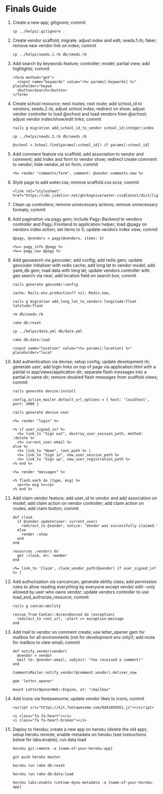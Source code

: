 # Finals Guide

1. Create a new app; gitignore; commit

    ```
    cp ../helps/.gitignore .
    ```

2. Create vendor scaffold; migrate; adjust index and edit; seeds.1.rb; faker; remove new vendor link on index; commit

    ```
    cp ../helps/seeds.1.rb db/seeds.rb 
    ```

3. Add search by keywords feature; controller; model; partial view; add highlights; commit

    ```
    <form method="get">
      <input name="keywords" value="<%= params[:keywords] %>" placeholder="keywo
      <button>Search</button>
    </form>
    ```


4. Create school resource; nest routes; root route; add school_id to vendors; seeds.2.rb; adjust school index; redirect on show; adjust vendor controller to load @school and load vendors from @school; adjust vendor index/show/edit links; commit

    ```
    rails g migration add_school_id_to_vendor school_id:integer:index
    ```

    ```
    cp ../helps/seeds.2.rb db/seeds.rb 
    ```

    ```
    @school = School.find(params[:school_id]) if params[:school_id] 
    ```

4. Add comment feature via scaffold; add association to vendor and comment; add index and form to vendor show; redirect create comment to vendor; hide vendor_id on form; commit

    ```
    <%= render "comments/form", comment: @vendor.comments.new %>
    ```

5. Style page to add water.css; remove scaffold.css.scss; commit

    ```
    <link rel="stylesheet" href="https://cdn.jsdelivr.net/gh/kognise/water.css@latest/dist/light.min.css">
    ```

6. Clean up controllers; remove unnecessary actions; remove unnecessary formats; commit

7. Add pagination via pagy gem; include Pagy::Backend to vendors controller and Pagy::Frontend to application helper; load @pagy on vendors index action; set items to 5; update vendors index view; commit

    ```
    @pagy, @vendors = pagy(@vendors, items: 5)
    ```

    ```
    <%== pagy_info @pagy %>
    <%== pagy_nav @pagy %>
    ```

8. Add geosearch via geocoder; add config; add redis gem; update geocoder initializer with redis cache; add long lat to vendor model; add yaml_db gem; load data with long lat; update vendors controller with geo search via near; add location field on search box; commit

    ```
    rails generate geocoder:config
    ```

    ```
    cache: Rails.env.production?? nil: Redis.new,
    ```

    ```
    rails g migration add_long_lat_to_vendors longitude:float latitude:float
    ```

    ```
    rm db/seeds.rb
    ```

    ```
    rake db:reset
    ```

    ```
    cp ../helps/data.yml db/data.yml
    ```

    ```
    rake db:data:load
    ```

    ```
    <input name="location" value="<%= params[:location] %>" placeholder="locat
    ```

9. Add authentication via devise; setup config; update development.rb; generate user; add login links on top of page via application.html with a partial in app/views/application dir; separate flash messages into a partial in same dir; remove doubled flash messages from scaffold views; commit

    ```
    rails generate devise:install
    ```

    ```
    config.action_mailer.default_url_options = { host: 'localhost', port: 3000 }
    ```

    ```
    rails generate devise user
    ```

    ```
    <%= render "login" %>
    ```

    ```
    <% if user_signed_in? %>
      <%= link_to "Sign out", destroy_user_session_path, method: :delete %>
      <%= current_user.email %>
    else %>
      <%= link_to "Home", root_path %> |
      <%= link_to "Sign in", new_user_session_path %>
      <%= link_to "Sign up", new_user_registration_path %>
    <% end %>
    ```

    ```
    <%= render "messages" %>
    ```

    ```
    <% flash.each do |type, msg| %>
      <p><%= msg %></p>
    <% end %>
    ```

10. Add claim vendor feature; add user_id to vendor and add association on model; add claim action on vendor controller; add claim action on routes; add claim button; commit

    ```
    def claim
      if @vendor.update(user: current_user)
        redirect_to @vendor, notice: 'Vendor was successfully claimed.'
      else
        render :show
      end
    end
    ```

    ```
    resources :vendors do
      get :claim, on: :member
    end
    ```

    ```
    <%= link_to 'Claim', claim_vendor_path(@vendor) if user_signed_in? %> |
    ```

11. Add authorization via cancancan; generate ability class; add permission rules to allow reading everything by everyone except vendor edit--only allowed by user who owns vendor; update vendors controller to use load_and_authorize_resource; commit

    ```
    rails g cancan:ability
    ```

    ```
    rescue_from CanCan::AccessDenied do |exception|
      redirect_to root_url, :alert => exception.message
    end
    ```

12. Add mail to vendor on comment create; use letter_opener gem for mailbox for all environments (not for development env only!); add route for mailbox to view email; commit

    ```
    def notify_vendor(vendor)
      @vendor = vendor
      mail to: @vendor.email, subject: "You received a comment!"
    end
    ```

    ```
    CommentsMailer.notify_vendor(@comment.vendor).deliver_now 
    ```

    ```
    gem 'letter_opener'
    ```

    ```
    mount LetterOpenerWeb::Engine, at: "/mailbox"
    ```

13. Add icons via fontawesome; update vendor likes to icons; commit

    ```
    <script src="https://kit.fontawesome.com/0d41050561.js"></script>
    ```

    ```
    <i class="fa fa-heart"></i>
    <i class="fa fa-heart-broken"></i>
    ```

14. Deploy to Heroku; create a new app on heroku (delete the old app); setup heroku remote; enable metadata on heroku (see instructions below for labs:enable); run data load

    ```
    heroku git:remote -a [name-of-your-heroku-app]
    ```

    ```
    git push heroku master
    ```

    ```
    heroku run rake db:reset
    ```

    ```
    heroku run rake db:data:load
    ```

    ```
    heroku labs:enable runtime-dyno-metadata -a [name-of-your-heroku-app]
    ```

